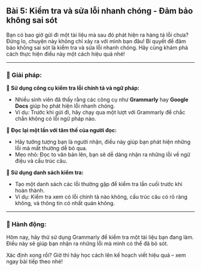 ## Bài 5: Kiểm tra và sửa lỗi nhanh chóng - Đảm bảo không sai sót

Bạn có bao giờ gửi đi một tài liệu mà sau đó phát hiện ra hàng tá lỗi chưa? Đừng lo, chuyện này không chỉ xảy ra với mình bạn đâu! Bí quyết để đảm bảo không sai sót là kiểm tra và sửa lỗi nhanh chóng. Hãy cùng khám phá cách thực hiện điều này một cách hiệu quả nhé!

---

### 📌 Giải pháp:

**🔹 Sử dụng công cụ kiểm tra lỗi chính tả và ngữ pháp:**

- Nhiều sinh viên đã thấy rằng các công cụ như **Grammarly** hay **Google Docs** giúp họ phát hiện lỗi nhanh chóng.  
- Ví dụ: Trước khi gửi đi, hãy chạy qua một lượt với Grammarly để chắc chắn không có lỗi ngữ pháp nào.

**🔹 Đọc lại một lần với tâm thế của người đọc:**

- Hãy tưởng tượng bạn là người nhận, điều này giúp bạn phát hiện những lỗi mà mắt thường dễ bỏ qua.  
- Mẹo nhỏ: Đọc to văn bản lên, bạn sẽ dễ dàng nhận ra những lỗi về ngữ điệu và cấu trúc câu.

**🔹 Sử dụng danh sách kiểm tra:**

- Tạo một danh sách các lỗi thường gặp để kiểm tra lần cuối trước khi hoàn thành.  
- Ví dụ: Kiểm tra xem có lỗi chính tả nào không, cấu trúc câu có rõ ràng không, và thông tin có nhất quán không.

---

### 🚀 Hành động:

Hôm nay, hãy thử sử dụng Grammarly để kiểm tra một tài liệu bạn đang làm. Điều này sẽ giúp bạn nhận ra những lỗi mà mình có thể đã bỏ sót.

Xác định xong rồi? Giờ thì hãy học cách lên kế hoạch viết hiệu quả – xem ngay bài tiếp theo nhé!